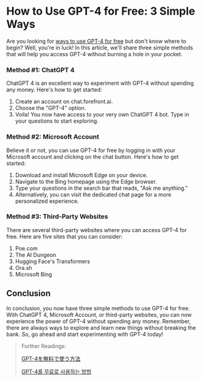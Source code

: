 # How to Use GPT-4 for Free: 3 Simple Ways

Are you looking for [ways to use GPT-4 for free](https://docs.kanaries.net/tutorials/ChatGPT/use-gpt-4-for-free) but don't know where to begin? Well, you're in luck! In this article, we'll share three simple methods that will help you access GPT-4 without burning a hole in your pocket.

### Method #1: ChatGPT 4

ChatGPT 4 is an excellent way to experiment with GPT-4 without spending any money. Here's how to get started:

1. Create an account on chat.forefront.ai.
2. Choose the "GPT-4" option.
3. Voila! You now have access to your very own ChatGPT 4 bot. Type in your questions to start exploring.

### Method #2: Microsoft Account

Believe it or not, you can use GPT-4 for free by logging in with your Microsoft account and clicking on the chat button. Here's how to get started:

1. Download and install Microsoft Edge on your device.
2. Navigate to the Bing homepage using the Edge browser.
3. Type your questions in the search bar that reads, "Ask me anything."
4. Alternatively, you can visit the dedicated chat page for a more personalized experience.

### Method #3: Third-Party Websites

There are several third-party websites where you can access GPT-4 for free. Here are five sites that you can consider:

1. Poe.com
2. The AI Dungeon
3. Hugging Face's Transformers
4. Ora.sh
5. Microsoft Bing

## Conclusion

In conclusion, you now have three simple methods to use GPT-4 for free. With ChatGPT 4, Microsoft Account, or third-party websites, you can now experience the power of GPT-4 without spending any money. Remember, there are always ways to explore and learn new things without breaking the bank. So, go ahead and start experimenting with GPT-4 today!

> Further Readings:
>
> [GPT-4を無料で使う方法](https://docs.kanaries.net/ja/tutorials/ChatGPT/use-gpt-4-for-free)
>
> [GPT-4를 무료로 사용하는 방법](https://docs.kanaries.net/ko/tutorials/ChatGPT/use-gpt-4-for-free)
